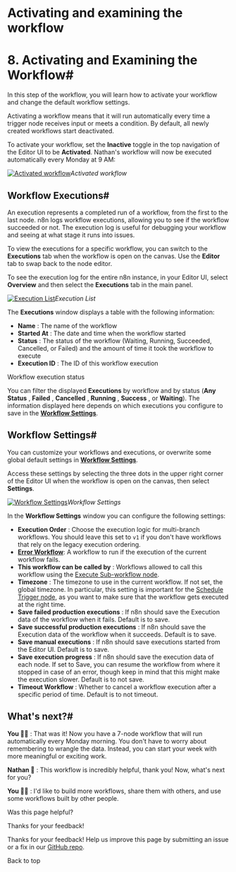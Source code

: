 # Activating and examining the workflow

[ ](https://github.com/n8n-io/n8n-docs/edit/main/docs/courses/level-one/chapter-5/chapter-5.8.md "Edit this page")

# 8\. Activating and Examining the Workflow#

In this step of the workflow, you will learn how to activate your workflow and change the default workflow settings.

Activating a workflow means that it will run automatically every time a trigger node receives input or meets a condition. By default, all newly created workflows start deactivated.

To activate your workflow, set the **Inactive** toggle in the top navigation of the Editor UI to be **Activated**. Nathan's workflow will now be executed automatically every Monday at 9 AM:

[![Activated workflow](/_images/courses/level-one/chapter-five/l1-c5-5-8-activated-workflow.png)](https://docs.n8n.io/_images/courses/level-one/chapter-five/l1-c5-5-8-activated-workflow.png)_Activated workflow_

## Workflow Executions#

An execution represents a completed run of a workflow, from the first to the last node. n8n logs workflow executions, allowing you to see if the workflow succeeded or not. The execution log is useful for debugging your workflow and seeing at what stage it runs into issues.

To view the executions for a specific workflow, you can switch to the **Executions** tab when the workflow is open on the canvas. Use the **Editor** tab to swap back to the node editor.

To see the execution log for the entire n8n instance, in your Editor UI, select **Overview** and then select the **Executions** tab in the main panel.

[![Execution List](/_images/courses/level-one/chapter-five/l1-c5-5-8-execution-list.png)](https://docs.n8n.io/_images/courses/level-one/chapter-five/l1-c5-5-8-execution-list.png)_Execution List_

The **Executions** window displays a table with the following information:

  * **Name** : The name of the workflow
  * **Started At** : The date and time when the workflow started
  * **Status** : The status of the workflow (Waiting, Running, Succeeded, Cancelled, or Failed) and the amount of time it took the workflow to execute
  * **Execution ID** : The ID of this workflow execution



Workflow execution status

You can filter the displayed **Executions** by workflow and by status (**Any Status** , **Failed** , **Cancelled** , **Running** , **Success** , or **Waiting**). The information displayed here depends on which executions you configure to save in the [**Workflow Settings**](../../../../workflows/settings/).

## Workflow Settings#

You can customize your workflows and executions, or overwrite some global default settings in [**Workflow Settings**](../../../../workflows/settings/).

Access these settings by selecting the three dots in the upper right corner of the Editor UI when the workflow is open on the canvas, then select **Settings**.

[![Workflow Settings](/_images/courses/level-one/chapter-five/l1-c5-5-8-workflow-settings.png)](https://docs.n8n.io/_images/courses/level-one/chapter-five/l1-c5-5-8-workflow-settings.png)_Workflow Settings_

In the **Workflow Settings** window you can configure the following settings:

  * **Execution Order** : Choose the execution logic for multi-branch workflows. You should leave this set to `v1` if you don't have workflows that rely on the legacy execution ordering.
  * [**Error Workflow**](../../../../flow-logic/error-handling/): A workflow to run if the execution of the current workflow fails.
  * **This workflow can be called by** : Workflows allowed to call this workflow using the [Execute Sub-workflow node](../../../../integrations/builtin/core-nodes/n8n-nodes-base.executeworkflow/).
  * **Timezone** : The timezone to use in the current workflow. If not set, the global timezone. In particular, this setting is important for the [Schedule Trigger node](../../../../integrations/builtin/core-nodes/n8n-nodes-base.scheduletrigger/), as you want to make sure that the workflow gets executed at the right time.
  * **Save failed production executions** : If n8n should save the Execution data of the workflow when it fails. Default is to save.
  * **Save successful production executions** : If n8n should save the Execution data of the workflow when it succeeds. Default is to save.
  * **Save manual executions** : If n8n should save executions started from the Editor UI. Default is to save.
  * **Save execution progress** : If n8n should save the execution data of each node. If set to Save, you can resume the workflow from where it stopped in case of an error, though keep in mind that this might make the execution slower. Default is to not save.
  * **Timeout Workflow** : Whether to cancel a workflow execution after a specific period of time. Default is to not timeout.



## What's next?#

**You 👩‍🔧** : That was it! Now you have a 7-node workflow that will run automatically every Monday morning. You don't have to worry about remembering to wrangle the data. Instead, you can start your week with more meaningful or exciting work.

**Nathan 🙋** : This workflow is incredibly helpful, thank you! Now, what's next for you?

**You 👩‍🔧** : I'd like to build more workflows, share them with others, and use some workflows built by other people.

Was this page helpful? 

Thanks for your feedback! 

Thanks for your feedback! Help us improve this page by submitting an issue or a fix in our [GitHub repo](https://github.com/n8n-io/n8n-docs). 

Back to top 
